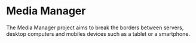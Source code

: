 Media Manager
=============

The Media Manager project aims to break the borders between servers, desktop computers and mobiles devices such as a tablet or a smartphone.

